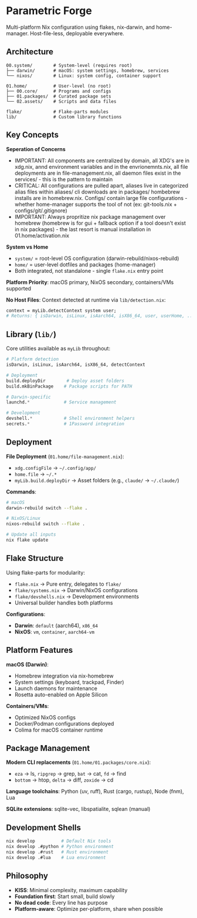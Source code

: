 # Parametric Forge

Multi-platform Nix configuration using flakes, nix-darwin, and home-manager. Host-file-less, deployable everywhere.

## Architecture

```
00.system/        # System-level (requires root)
├── darwin/       # macOS: system settings, homebrew, services
└── nixos/        # Linux: system config, container support

01.home/          # User-level (no root)
├── 00.core/      # Programs and configs
├── 01.packages/  # Curated package sets
└── 02.assets/    # Scripts and data files

flake/            # Flake-parts modules
lib/              # Custom library functions
```

## Key Concepts

**Seperation of Concerns**

- IMPORTANT: All components are centralized by domain, all XDG's are in xdg.nix, annd environment variables and in the envrionemnts.nix, all file deployments are in file-management.nix, all daemon files exist in the services/ - this is the pattern to maintain
- CRITICAL: All configurations are pulled apart, aliases live in categorized alias files within aliases/ cli downloads are in packages/ hombebrew installs are in homebrew.nix. Configs/ contain large file configurations - whether home-manager supports the tool of not (ex: git-tools.nix + configs/git/.gitignore)
- IMPORTANT: Always propritize nix package management over homebrew (homebrew is for gui + fallback option if a tool doesn't exist in nix packages) - the last resort is manual installation in 01.home/activation.nix

**System vs Home**

- `system/` = root-level OS configuration (darwin-rebuild/nixos-rebuild)
- `home/` = user-level dotfiles and packages (home-manager)
- Both integrated, not standalone - single `flake.nix` entry point

**Platform Priority**: macOS primary, NixOS secondary, containers/VMs supported

**No Host Files**: Context detected at runtime via `lib/detection.nix`:

```nix
context = myLib.detectContext system user;
# Returns: { isDarwin, isLinux, isAarch64, isX86_64, user, userHome, ... }
```

## Library (`lib/`)

Core utilities available as `myLib` throughout:

```nix
# Platform detection
isDarwin, isLinux, isAarch64, isX86_64, detectContext

# Deployment
build.deployDir        # Deploy asset folders
build.mkBinPackage    # Package scripts for PATH

# Darwin-specific
launchd.*             # Service management

# Development
devshell.*            # Shell environment helpers
secrets.*             # 1Password integration
```

## Deployment

**File Deployment** (`01.home/file-management.nix`):

- `xdg.configFile` → `~/.config/app/`
- `home.file` → `~/.*`
- `myLib.build.deployDir` → Asset folders (e.g., `claude/` → `~/.claude/`)

**Commands**:

```bash
# macOS
darwin-rebuild switch --flake .

# NixOS/Linux
nixos-rebuild switch --flake .

# Update all inputs
nix flake update
```

## Flake Structure

Using flake-parts for modularity:

- `flake.nix` → Pure entry, delegates to `flake/`
- `flake/systems.nix` → Darwin/NixOS configurations
- `flake/devshells.nix` → Development environments
- Universal builder handles both platforms

**Configurations**:

- **Darwin**: `default` (aarch64), `x86_64`
- **NixOS**: `vm`, `container`, `aarch64-vm`

## Platform Features

**macOS (Darwin)**:

- Homebrew integration via nix-homebrew
- System settings (keyboard, trackpad, Finder)
- Launch daemons for maintenance
- Rosetta auto-enabled on Apple Silicon

**Containers/VMs**:

- Optimized NixOS configs
- Docker/Podman configurations deployed
- Colima for macOS container runtime

## Package Management

**Modern CLI replacements** (`01.home/01.packages/core.nix`):

- `eza` → ls, `ripgrep` → grep, `bat` → cat, `fd` → find
- `bottom` → htop, `delta` → diff, `zoxide` → cd

**Language toolchains**: Python (uv, ruff), Rust (cargo, rustup), Node (fnm), Lua

**SQLite extensions**: sqlite-vec, libspatialite, sqlean (manual)

## Development Shells

```bash
nix develop          # Default Nix tools
nix develop .#python # Python environment
nix develop .#rust   # Rust environment
nix develop .#lua    # Lua environment
```

## Philosophy

- **KISS**: Minimal complexity, maximum capability
- **Foundation first**: Start small, build slowly
- **No dead code**: Every line has purpose
- **Platform-aware**: Optimize per-platform, share when possible
